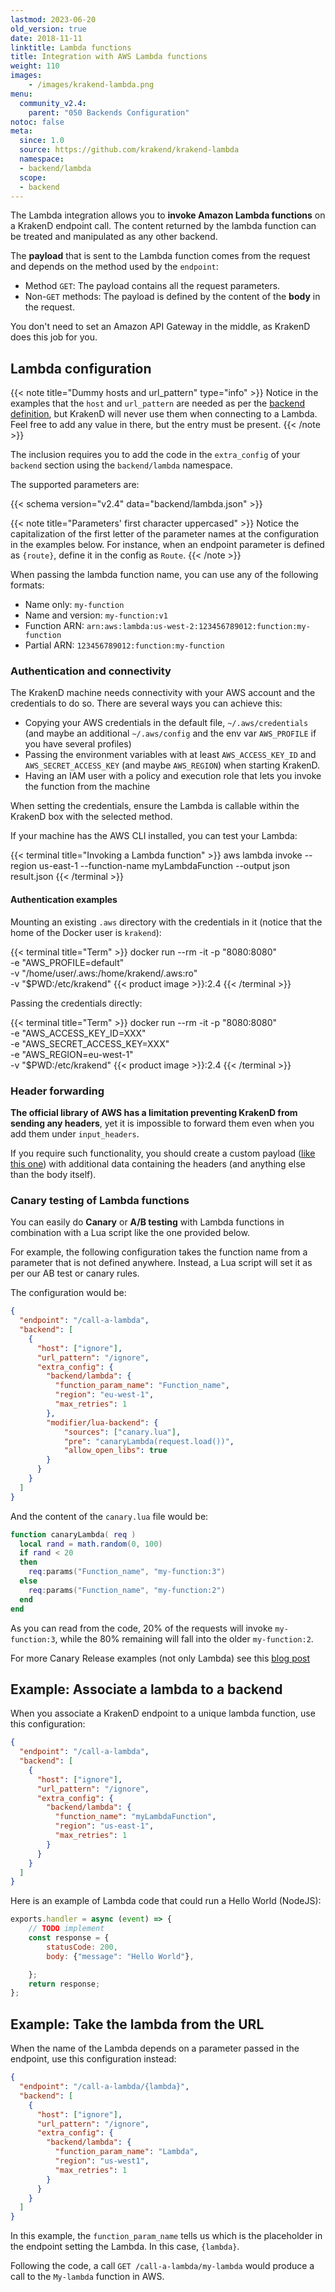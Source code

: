 ```yaml
---
lastmod: 2023-06-20
old_version: true
date: 2018-11-11
linktitle: Lambda functions
title: Integration with AWS Lambda functions
weight: 110
images:
    - /images/krakend-lambda.png
menu:
  community_v2.4:
    parent: "050 Backends Configuration"
notoc: false
meta:
  since: 1.0
  source: https://github.com/krakend/krakend-lambda
  namespace:
  - backend/lambda
  scope:
  - backend
---
```


The Lambda integration allows you to **invoke Amazon Lambda functions** on a KrakenD endpoint call. The content returned by the lambda function can be treated and manipulated as any other backend.

The **payload** that is sent to the Lambda function comes from the request and depends on the method used by the `endpoint`:

*   Method `GET`: The payload contains all the request parameters.
*   Non-`GET` methods: The payload is defined by the content of the **body** in the request.

You don't need to set an Amazon API Gateway in the middle, as KrakenD does this job for you.


## Lambda configuration

{{< note title="Dummy hosts and url_pattern" type="info" >}}
Notice in the examples that the `host` and `url_pattern` are needed as per the [backend definition](/docs/v2.4/backends/), but KrakenD will never use them when connecting to a Lambda. Feel free to add any value in there, but the entry must be present.
{{< /note >}}

The inclusion requires you to add the code in the `extra_config` of your `backend` section using the `backend/lambda` namespace.

The supported parameters are:




{{< schema version="v2.4" data="backend/lambda.json" >}}

{{< note title="Parameters' first character uppercased" >}}
Notice the capitalization of the first letter of the parameter names at the configuration in the examples below. For instance, when an endpoint parameter is defined as `{route}`, define it in the config as `Route`.
{{< /note >}}

When passing the lambda function name, you can use any of the following formats:

- Name only: `my-function`
- Name and version: `my-function:v1`
- Function ARN: `arn:aws:lambda:us-west-2:123456789012:function:my-function`
- Partial ARN: `123456789012:function:my-function`

### Authentication and connectivity

The KrakenD machine needs connectivity with your AWS account and the credentials to do so. There are several ways you can achieve this:

- Copying your AWS credentials in the default file, `~/.aws/credentials` (and maybe an additional `~/.aws/config` and the env var `AWS_PROFILE` if you have several profiles)
- Passing the environment variables with at least `AWS_ACCESS_KEY_ID` and `AWS_SECRET_ACCESS_KEY` (and maybe `AWS_REGION`) when starting KrakenD.
- Having an IAM user with a policy and execution role that lets you invoke the function from the machine

When setting the credentials, ensure the Lambda is callable within the KrakenD box with the selected method.

If your machine has the AWS CLI installed, you can test your Lambda:

{{< terminal title="Invoking a Lambda function" >}}
aws lambda invoke --region us-east-1 --function-name myLambdaFunction --output json result.json
{{< /terminal >}}

#### Authentication examples
Mounting an existing `.aws` directory with the credentials in it (notice that the home of the Docker user is `krakend`):

{{< terminal title="Term" >}}
docker run --rm -it -p "8080:8080" \
    -e "AWS_PROFILE=default" \
    -v "/home/user/.aws:/home/krakend/.aws:ro" \
    -v "$PWD:/etc/krakend" {{< product image >}}:2.4
{{< /terminal >}}

Passing the credentials directly:

{{< terminal title="Term" >}}
docker run --rm -it -p "8080:8080" \
    -e "AWS_ACCESS_KEY_ID=XXX" \
    -e "AWS_SECRET_ACCESS_KEY=XXX" \
    -e "AWS_REGION=eu-west-1" \
    -v "$PWD:/etc/krakend" {{< product image >}}:2.4
{{< /terminal >}}

### Header forwarding
**The official library of AWS has a limitation preventing KrakenD from sending any headers**, yet it is impossible to forward them even when you add them under `input_headers`.

If you require such functionality, you should create a custom payload ([like this one](https://github.com/awsdocs/aws-lambda-developer-guide/blob/main/sample-apps/nodejs-apig/event.json)) with additional data containing the headers (and anything else than the body itself).

### Canary testing of Lambda functions
You can easily do **Canary** or **A/B testing** with Lambda functions in combination with a Lua script like the one provided below.

For example, the following configuration takes the function name from a parameter that is not defined anywhere. Instead, a Lua script will set it as per our AB test or canary rules.

The configuration would be:

```json
{
  "endpoint": "/call-a-lambda",
  "backend": [
    {
      "host": ["ignore"],
      "url_pattern": "/ignore",
      "extra_config": {
        "backend/lambda": {
          "function_param_name": "Function_name",
          "region": "eu-west-1",
          "max_retries": 1
        },
        "modifier/lua-backend": {
            "sources": ["canary.lua"],
            "pre": "canaryLambda(request.load())",
            "allow_open_libs": true
        }
      }
    }
  ]
}
```
And the content of the `canary.lua` file would be:

```lua
function canaryLambda( req )
  local rand = math.random(0, 100)
  if rand < 20
  then
    req:params("Function_name", "my-function:3")
  else
    req:params("Function_name", "my-function:2")
  end
end
```

As you can read from the code, 20% of the requests will invoke `my-function:3`, while the 80% remaining will fall into the older `my-function:2`.

For more Canary Release examples (not only Lambda) see this [blog post](/blog/canary-releases/)

## Example: Associate a lambda to a backend

When you associate a KrakenD endpoint to a unique lambda function, use this configuration:

```json
{
  "endpoint": "/call-a-lambda",
  "backend": [
    {
      "host": ["ignore"],
      "url_pattern": "/ignore",
      "extra_config": {
        "backend/lambda": {
          "function_name": "myLambdaFunction",
          "region": "us-east-1",
          "max_retries": 1
        }
      }
    }
  ]
}
```

Here is an example of Lambda code that could run a Hello World (NodeJS):

```js
exports.handler = async (event) => {
    // TODO implement
    const response = {
        statusCode: 200,
        body: {"message": "Hello World"},

    };
    return response;
};
```

## Example: Take the lambda from the URL

When the name of the Lambda depends on a parameter passed in the endpoint, use this configuration instead:

```json
{
  "endpoint": "/call-a-lambda/{lambda}",
  "backend": [
    {
      "host": ["ignore"],
      "url_pattern": "/ignore",
      "extra_config": {
        "backend/lambda": {
          "function_param_name": "Lambda",
          "region": "us-west1",
          "max_retries": 1
        }
      }
    }
  ]
}
```

In this example, the `function_param_name` tells us which is the placeholder in the endpoint setting the Lambda. In this case, `{lambda}`.

Following the code, a call `GET /call-a-lambda/my-lambda` would produce a call to the `My-lambda` function in AWS.
